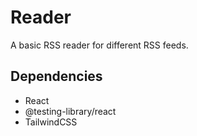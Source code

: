 # Reader

A basic RSS reader for different RSS feeds.

## Dependencies

* React
* @testing-library/react
* TailwindCSS

